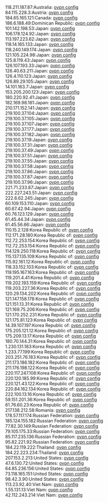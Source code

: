 118.211.187.87:Australia: [ovpn config](vpn/118_211_187_87.ovpn)  
84.115.228.3:Austria: [ovpn config](vpn/84_115_228_3.ovpn)  
184.65.165.121:Canada: [ovpn config](vpn/184_65_165_121.ovpn)  
186.6.188.49:Dominican Republic: [ovpn config](vpn/186_6_188_49.ovpn)  
101.142.198.53:Japan: [ovpn config](vpn/101_142_198_53.ovpn)  
106.178.124.92:Japan: [ovpn config](vpn/106_178_124_92.ovpn)  
113.197.223.62:Japan: [ovpn config](vpn/113_197_223_62.ovpn)  
118.14.165.133:Japan: [ovpn config](vpn/118_14_165_133.ovpn)  
118.240.149.174:Japan: [ovpn config](vpn/118_240_149_174.ovpn)  
121.105.224.98:Japan: [ovpn config](vpn/121_105_224_98.ovpn)  
125.8.119.43:Japan: [ovpn config](vpn/125_8_119_43.ovpn)  
126.107.193.33:Japan: [ovpn config](vpn/126_107_193_33.ovpn)  
126.40.63.211:Japan: [ovpn config](vpn/126_40_63_211.ovpn)  
126.4.110.123:Japan: [ovpn config](vpn/126_4_110_123.ovpn)  
126.89.29.105:Japan: [ovpn config](vpn/126_89_29_105.ovpn)  
14.101.163.7:Japan: [ovpn config](vpn/14_101_163_7.ovpn)  
153.205.200.123:Japan: [ovpn config](vpn/153_205_200_123.ovpn)  
180.220.92.41:Japan: [ovpn config](vpn/180_220_92_41.ovpn)  
182.169.98.181:Japan: [ovpn config](vpn/182_169_98_181.ovpn)  
210.171.152.141:Japan: [ovpn config](vpn/210_171_152_141.ovpn)  
219.100.37.104:Japan: [ovpn config](vpn/219_100_37_104.ovpn)  
219.100.37.105:Japan: [ovpn config](vpn/219_100_37_105.ovpn)  
219.100.37.107:Japan: [ovpn config](vpn/219_100_37_107.ovpn)  
219.100.37.177:Japan: [ovpn config](vpn/219_100_37_177.ovpn)  
219.100.37.182:Japan: [ovpn config](vpn/219_100_37_182.ovpn)  
219.100.37.19:Japan: [ovpn config](vpn/219_100_37_19.ovpn)  
219.100.37.31:Japan: [ovpn config](vpn/219_100_37_31.ovpn)  
219.100.37.49:Japan: [ovpn config](vpn/219_100_37_49.ovpn)  
219.100.37.51:Japan: [ovpn config](vpn/219_100_37_51.ovpn)  
219.100.37.55:Japan: [ovpn config](vpn/219_100_37_55.ovpn)  
219.100.37.58:Japan: [ovpn config](vpn/219_100_37_58.ovpn)  
219.100.37.86:Japan: [ovpn config](vpn/219_100_37_86.ovpn)  
219.100.37.87:Japan: [ovpn config](vpn/219_100_37_87.ovpn)  
219.100.37.96:Japan: [ovpn config](vpn/219_100_37_96.ovpn)  
221.71.233.87:Japan: [ovpn config](vpn/221_71_233_87.ovpn)  
222.227.243.51:Japan: [ovpn config](vpn/222_227_243_51.ovpn)  
222.6.62.245:Japan: [ovpn config](vpn/222_6_62_245.ovpn)  
60.109.153.110:Japan: [ovpn config](vpn/60_109_153_110.ovpn)  
60.67.42.94:Japan: [ovpn config](vpn/60_67_42_94.ovpn)  
60.76.123.129:Japan: [ovpn config](vpn/60_76_123_129.ovpn)  
61.45.44.34:Japan: [ovpn config](vpn/61_45_44_34.ovpn)  
61.45.56.66:Japan: [ovpn config](vpn/61_45_56_66.ovpn)  
110.15.2.128:Korea Republic of: [ovpn config](vpn/110_15_2_128.ovpn)  
112.171.28.180:Korea Republic of: [ovpn config](vpn/112_171_28_180.ovpn)  
112.72.253.154:Korea Republic of: [ovpn config](vpn/112_72_253_154.ovpn)  
112.72.253.154:Korea Republic of: [ovpn config](vpn/112_72_253_154.ovpn)  
114.129.250.118:Korea Republic of: [ovpn config](vpn/114_129_250_118.ovpn)  
115.137.135.109:Korea Republic of: [ovpn config](vpn/115_137_135_109.ovpn)  
115.92.161.12:Korea Republic of: [ovpn config](vpn/115_92_161_12.ovpn)  
118.33.152.103:Korea Republic of: [ovpn config](vpn/118_33_152_103.ovpn)  
119.195.167.163:Korea Republic of: [ovpn config](vpn/119_195_167_163.ovpn)  
119.201.4.41:Korea Republic of: [ovpn config](vpn/119_201_4_41.ovpn)  
119.202.193.159:Korea Republic of: [ovpn config](vpn/119_202_193_159.ovpn)  
119.203.227.36:Korea Republic of: [ovpn config](vpn/119_203_227_36.ovpn)  
120.29.134.202:Korea Republic of: [ovpn config](vpn/120_29_134_202.ovpn)  
121.147.158.178:Korea Republic of: [ovpn config](vpn/121_147_158_178.ovpn)  
121.151.13.31:Korea Republic of: [ovpn config](vpn/121_151_13_31.ovpn)  
121.169.75.206:Korea Republic of: [ovpn config](vpn/121_169_75_206.ovpn)  
121.170.252.231:Korea Republic of: [ovpn config](vpn/121_170_252_231.ovpn)  
121.175.81.123:Korea Republic of: [ovpn config](vpn/121_175_81_123.ovpn)  
14.39.107.197:Korea Republic of: [ovpn config](vpn/14_39_107_197.ovpn)  
175.205.121.12:Korea Republic of: [ovpn config](vpn/175_205_121_12.ovpn)  
175.209.13.17:Korea Republic of: [ovpn config](vpn/175_209_13_17.ovpn)  
180.70.144.31:Korea Republic of: [ovpn config](vpn/180_70_144_31.ovpn)  
1.230.131.183:Korea Republic of: [ovpn config](vpn/1_230_131_183.ovpn)  
1.233.77.199:Korea Republic of: [ovpn config](vpn/1_233_77_199.ovpn)  
203.251.76.183:Korea Republic of: [ovpn config](vpn/203_251_76_183.ovpn)  
211.173.186.182:Korea Republic of: [ovpn config](vpn/211_173_186_182.ovpn)  
211.176.198.122:Korea Republic of: [ovpn config](vpn/211_176_198_122.ovpn)  
220.117.247.108:Korea Republic of: [ovpn config](vpn/220_117_247_108.ovpn)  
220.120.185.99:Korea Republic of: [ovpn config](vpn/220_120_185_99.ovpn)  
220.121.43.122:Korea Republic of: [ovpn config](vpn/220_121_43_122.ovpn)  
220.84.162.134:Korea Republic of: [ovpn config](vpn/220_84_162_134.ovpn)  
222.100.13.16:Korea Republic of: [ovpn config](vpn/222_100_13_16.ovpn)  
59.151.201.36:Korea Republic of: [ovpn config](vpn/59_151_201_36.ovpn)  
61.76.60.23:Korea Republic of: [ovpn config](vpn/61_76_60_23.ovpn)  
217.138.212.58:Romania: [ovpn config](vpn/217_138_212_58.ovpn)  
178.57.117.174:Russian Federation: [ovpn config](vpn/178_57_117_174.ovpn)  
185.124.155.182:Russian Federation: [ovpn config](vpn/185_124_155_182.ovpn)  
77.82.30.149:Russian Federation: [ovpn config](vpn/77_82_30_149.ovpn)  
79.105.175.33:Russian Federation: [ovpn config](vpn/79_105_175_33.ovpn)  
85.117.235.136:Russian Federation: [ovpn config](vpn/85_117_235_136.ovpn)  
95.82.221.92:Russian Federation: [ovpn config](vpn/95_82_221_92.ovpn)  
184.22.119.222:Thailand: [ovpn config](vpn/184_22_119_222.ovpn)  
184.22.223.234:Thailand: [ovpn config](vpn/184_22_223_234.ovpn)  
207.153.2.213:United States: [ovpn config](vpn/207_153_2_213.ovpn)  
47.6.130.72:United States: [ovpn config](vpn/47_6_130_72.ovpn)  
64.85.236.156:United States: [ovpn config](vpn/64_85_236_156.ovpn)  
73.118.165.151:United States: [ovpn config](vpn/73_118_165_151.ovpn)  
98.42.3.90:United States: [ovpn config](vpn/98_42_3_90.ovpn)  
113.23.92.40:Viet Nam: [ovpn config](vpn/113_23_92_40.ovpn)  
1.55.131.13:Viet Nam: [ovpn config](vpn/1_55_131_13.ovpn)  
42.112.243.214:Viet Nam: [ovpn config](vpn/42_112_243_214.ovpn)  
